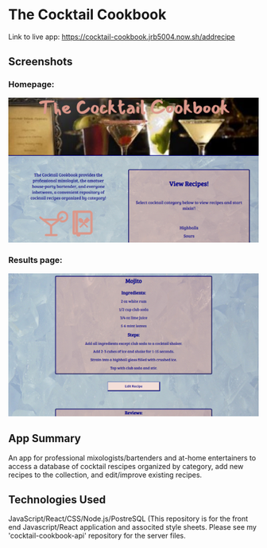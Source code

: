 # The Cocktail Cookbook
Link to live app: https://cocktail-cookbook.jrb5004.now.sh/addrecipe

## Screenshots

### Homepage:
![homepage](src/Images/homescreenshot.PNG)

### Results page:
![recipe page](src/Images/recipescreenshot.PNG)

## App Summary
An app for professional mixologists/bartenders and at-home entertainers to access a database of cocktail rescipes organized by category, add new recipes to the collection, and edit/improve existing recipes.

## Technologies Used
JavaScript/React/CSS/Node.js/PostreSQL  (This repository is for the front end Javascript/React application and associted style sheets.  Please see my 'cocktail-cookbook-api' repository for the server files.

